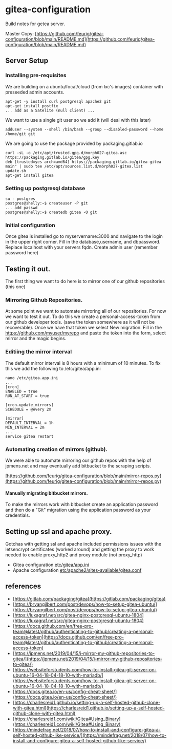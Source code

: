 # gitea-configuration
Build notes for getea server.

Master Copy: [https://github.com/feurig/gitea-configuration/blob/main/README.md](https://github.com/feurig/gitea-configuration/blob/main/README.md)
## Server Setup
### Installing pre-requisites

We are building on a ubuntu/focal/cloud (from lxc's images) container with preseeded admin accounts. 

```
apt-get -y install curl postgresql apache2 git
apt-get install postfix
... add as a Satelite (null client) ...
```
We want to use a single git user so we add it (will deal with this later)

```
adduser --system --shell /bin/bash --group --disabled-password --home /home/git git
```
We are going to use the package provided by packaging.gitlab.io 

```
curl -sL -o /etc/apt/trusted.gpg.d/morph027-gitea.asc https://packaging.gitlab.io/gitea/gpg.key
deb [trusted=yes arch=amd64] https://packaging.gitlab.io/gitea gitea main" | sudo tee /etc/apt/sources.list.d/morph027-gitea.list
update.sh
apt-get install gitea
```
### Setting up postgresql database
```
su - postgres
postgres@shelly:~$ createuser -P git
... add passwd
postgres@shelly:~$ createdb gitea -O git
```
### Initial configuration
Once gitea is installed go to myservername:3000 and navigate to the login in the upper right corner. Fill in the database,username, and dbpassword. Replace localhost with your servers fqdn. Create admin user (remember password here)

## Testing it out.
The first thing we want to do here is to mirror one of our github repositories (this one)
### Mirroring Github Repositories.
At some point we want to automate mirroring all of our repositories. For now we want to test it out. To do this we create a personal-access-token from our github developer tools. (save the token somewhere as it will not be recoverable). Once we have that token we select New migration. Fill in the https://github.com/myuser/myrepo and paste the token into the form, select mirror and the magic begins.

### Editiing the mirror interval
The default mirror interval is 8 hours with a minimum of 10 minutes. 
To fix this we add the following to /etc/gitea/app.ini

```
nano /etc/gitea.app.ini
...
[cron]
ENABLED = true
RUN_AT_START = true

[cron.update_mirrors]
SCHEDULE = @every 2m

[mirror]
DEFAULT_INTERVAL = 1h
MIN_INTERVAL = 2m
...
service gitea restart
```

### Automating creation of mirrors (github).
We were able to automate mirroring our github repos with the help of jpmens.net and may eventually add bitbucket to the scraping scripts.

[https://github.com/feurig/gitea-configuration/blob/main/mirror-repos.py](https://github.com/feurig/gitea-configuration/blob/main/mirror-repos.py)

#### Manually migrating bitbucket mirrors.
To make the mirrors work with bitbucket create an application password and then do a "Git" migration using the application password as your credentials.
 
## Setting up ssl and apache proxy.
Gotchas with getting ssl and apache included permissions issues with the letsencrypt certificates (worked around) and getting the proxy to work needed to enable proxy_http2 and proxy module (not proxy_http)

* Gitea configuration [etc/gitea/app.ini](https://github.com/feurig/gitea-configuration/blob/main/etc/gitea/app.ini)
* Apache configuration [etc/apache2/sites-avaliable/gitea.conf](https://github.com/feurig/gitea-configuration/blob/main/etc/apache2/sites-avaliable/gitea.conf)



## references
* [https://gitlab.com/packaging/gitea](https://gitlab.com/packaging/gitea)
* [https://bryangilbert.com/post/devops/how-to-setup-gitea-ubuntu/](https://bryangilbert.com/post/devops/how-to-setup-gitea-ubuntu/) 
* [https://luxagraf.net/src/gitea-nginx-postgresql-ubuntu-1804](https://luxagraf.net/src/gitea-nginx-postgresql-ubuntu-1804)
* [https://docs.github.com/en/free-pro-team@latest/github/authenticating-to-github/creating-a-personal-access-token](https://docs.github.com/en/free-pro-team@latest/github/authenticating-to-github/creating-a-personal-access-token)
* [https://jpmens.net/2019/04/15/i-mirror-my-github-repositories-to-gitea/](https://jpmens.net/2019/04/15/i-mirror-my-github-repositories-to-gitea/)
* [https://websiteforstudents.com/how-to-install-gitea-git-server-on-ubuntu-16-04-18-04-18-10-with-mariadb/](https://websiteforstudents.com/how-to-install-gitea-git-server-on-ubuntu-16-04-18-04-18-10-with-mariadb/)
* [https://docs.gitea.io/en-us/config-cheat-sheet/](https://docs.gitea.io/en-us/config-cheat-sheet/)
* [https://charlesreid1.github.io/setting-up-a-self-hosted-github-clone-with-gitea.html](https://charlesreid1.github.io/setting-up-a-self-hosted-github-clone-with-gitea.html)
* [https://charlesreid1.com/wiki/Gitea#Using_Binary](https://charlesreid1.com/wiki/Gitea#Using_Binary)
* [https://mindefrag.net/2018/07/how-to-install-and-configure-gitea-a-self-hosted-github-like-service/](https://mindefrag.net/2018/07/how-to-install-and-configure-gitea-a-self-hosted-github-like-service/)